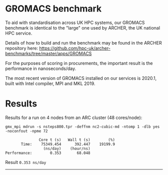 # GROMACS benchmark

To aid with standardisation across UK HPC systems, our GROMACS benchmark is identical to the "large" one used by ARCHER, the UK national HPC service.

Details of how to build and run the benchmark may be found in the ARCHER repository here: https://github.com/hpc-uk/archer-benchmarks/tree/master/apps/GROMACS

For the purposes of scoring in procurements, the important result is the performance in nanoseconds/day.

The most recent version of GROMACS installed on our services is 2020.1, built with Intel compiler, MPI and MKL 2019.

# Results

Results for a run on 4 nodes from an ARC cluster (48 cores/node):

```
gmx_mpi mdrun -s nsteps800.tpr -deffnm nc2-cubic-md -ntomp 1 -dlb yes -noconfout -npme 72 
```

```
               Core t (s)   Wall t (s)        (%)
       Time:    75349.454      392.447    19199.9
                 (ns/day)    (hour/ns)
Performance:        0.353       68.048

```

Result `0.353 ns/day`

----------------------

